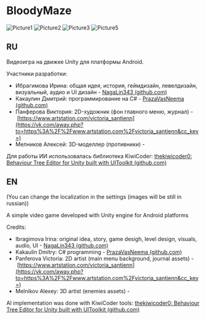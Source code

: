 # BloodyMaze

![Picture1](https://github.com/PrazaVasNeema/BloodyMaze/assets/117831147/b3dbada7-c4b0-4ec9-9614-a47ef6bcff3e)
![Picture2](https://github.com/PrazaVasNeema/BloodyMaze/assets/117831147/f6e5aca9-e6fc-489e-b06b-a818424fe81f)
![Picture3](https://github.com/PrazaVasNeema/BloodyMaze/assets/117831147/02370b0d-70c7-446c-a636-2cdc2bb02ec2)
![Picture5](https://github.com/PrazaVasNeema/BloodyMaze/assets/117831147/7acee3a4-3950-4576-905f-f72519c41145)


## RU
Видеоигра на движке Unity для платформы Android.

Участники разработки:
- Ибрагимова Ирина: общая идея, история, геймдизайн, левелдизайн, визуальный, аудио и UI дизайн - [NagaLin343 (github.com)](https://github.com/NagaLin343)
- Какаулин Дмитрий: программирование на C# - [PrazaVasNeema (github.com)](https://github.com/PrazaVasNeema)
- Панферова Виктория: 2D-художник (фон главного меню, журнал) - [https://www.artstation.com/victoria_santienn](https://vk.com/away.php?to=https%3A%2F%2Fwww.artstation.com%2Fvictoria_santienn&cc_key=)
- Мелников Алексей: 3D-моделлер (противники) -

Для работы ИИ использовалась библиотека KiwiCoder: [thekiwicoder0: Behaviour Tree Editor for Unity built with UIToolkit (github.com)](https://github.com/thekiwicoder0/UnityBehaviourTreeEditor)

## EN
(You can change the localization in the settings (images will be still in russian))

A simple video game developed with Unity engine for Android platforms

Credits:
- Ibragimova Irina: original idea, story, game desigh, level design, visuals, audio, UI - [NagaLin343 (github.com)](https://github.com/NagaLin343)
- Kakaulin Dmitry: C# programming - [PrazaVasNeema (github.com)](https://github.com/PrazaVasNeema)
- Panferova Victoria: 2D artist (main menu background, journal assets) - [https://www.artstation.com/victoria_santienn](https://vk.com/away.php?to=https%3A%2F%2Fwww.artstation.com%2Fvictoria_santienn&cc_key=)
- Melnikov Alexey: 3D artist (enemies assets) -

AI implementation was done with KiwiCoder tools: [thekiwicoder0: Behaviour Tree Editor for Unity built with UIToolkit (github.com)](https://github.com/thekiwicoder0/UnityBehaviourTreeEditor)
